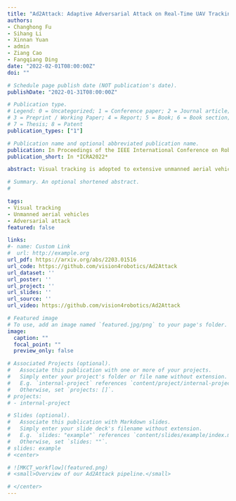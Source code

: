 ```yaml
---
title: "Ad2Attack: Adaptive Adversarial Attack on Real-Time UAV Tracking"
authors:
- Changhong Fu
- Sihang Li
- Xinnan Yuan
- admin
- Ziang Cao
- Fangqiang Ding
date: "2022-02-01T08:00:00Z"
doi: ""

# Schedule page publish date (NOT publication's date).
publishDate: "2022-01-31T08:00:00Z"

# Publication type.
# Legend: 0 = Uncategorized; 1 = Conference paper; 2 = Journal article;
# 3 = Preprint / Working Paper; 4 = Report; 5 = Book; 6 = Book section;
# 7 = Thesis; 8 = Patent
publication_types: ["1"]

# Publication name and optional abbreviated publication name.
publication: In Proceedings of the IEEE International Conference on Robotics and Automation (ICRA), Philadelphia (PA), USA, pp.1-8, 2022.
publication_short: In *ICRA2022*

abstract: Visual tracking is adopted to extensive unmanned aerial vehicle (UAV)-related applications, which leads to a highly demanding requirement on the robustness of UAV trackers. However, adding imperceptible perturbations can easily fool the tracker and cause tracking failures. This risk is often overlooked and rarely researched at present. Therefore, to help increase awareness of the potential risk and the robustness of UAV tracking, this work proposes a novel adaptive adversarial attack approach, i.e., Ad2Attack, against UAV object tracking. Specifically, adversarial examples are generated online during the resampling of the search patch image, which leads trackers to lose the target in the following frames. Ad2Attack is composed of a direct downsampling module and a super-resolution upsampling module with adaptive stages. A novel optimization function is proposed for balancing the imperceptibility and efficiency of the attack. Comprehensive experiments on several well-known benchmarks and real-world conditions show the effectiveness of our attack method, which dramatically reduces the performance of the most advanced Siamese trackers. 

# Summary. An optional shortened abstract.
# 

tags:
- Visual tracking
- Unmanned aerial vehicles
- Adversarial attack
featured: false

links:
#- name: Custom Link
#  url: http://example.org
url_pdf: https://arxiv.org/abs/2203.01516
url_code: https://github.com/vision4robotics/Ad2Attack
url_dataset: ''
url_poster: ''
url_project: ''
url_slides: ''
url_source: ''
url_video: https://github.com/vision4robotics/Ad2Attack

# Featured image
# To use, add an image named `featured.jpg/png` to your page's folder. 
image:
  caption: ""
  focal_point: ""
  preview_only: false

# Associated Projects (optional).
#   Associate this publication with one or more of your projects.
#   Simply enter your project's folder or file name without extension.
#   E.g. `internal-project` references `content/project/internal-project/index.md`.
#   Otherwise, set `projects: []`.
# projects:
# - internal-project

# Slides (optional).
#   Associate this publication with Markdown slides.
#   Simply enter your slide deck's filename without extension.
#   E.g. `slides: "example"` references `content/slides/example/index.md`.
#   Otherwise, set `slides: ""`.
# slides: example
# <center>

# ![MKCT_workflow](featured.png)
# <small>Overview of our Ad2Attack pipeline.</small>

# </center>
---
```




